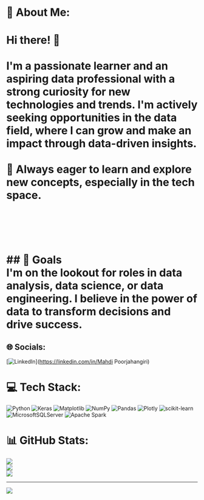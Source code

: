 # 💫 About Me:

# Hi there! 👋<br><br>I'm a passionate learner and an aspiring data professional with a strong curiosity for new technologies and trends. I'm actively seeking opportunities in the data field, where I can grow and make an impact through data-driven insights.<br><br>🌱 Always eager to learn and explore new concepts, especially in the tech space.<br><br><br><br><br>## 💼 Goals<br>I'm on the lookout for roles in data analysis, data science, or data engineering. I believe in the power of data to transform decisions and drive success.


## 🌐 Socials:
[![LinkedIn](https://img.shields.io/badge/LinkedIn-%230077B5.svg?logo=linkedin&logoColor=white)](https://linkedin.com/in/Mahdi Poorjahangiri) 

# 💻 Tech Stack:
![Python](https://img.shields.io/badge/python-3670A0?style=for-the-badge&logo=python&logoColor=ffdd54) ![Keras](https://img.shields.io/badge/Keras-%23D00000.svg?style=for-the-badge&logo=Keras&logoColor=white) ![Matplotlib](https://img.shields.io/badge/Matplotlib-%23ffffff.svg?style=for-the-badge&logo=Matplotlib&logoColor=black) ![NumPy](https://img.shields.io/badge/numpy-%23013243.svg?style=for-the-badge&logo=numpy&logoColor=white) ![Pandas](https://img.shields.io/badge/pandas-%23150458.svg?style=for-the-badge&logo=pandas&logoColor=white) ![Plotly](https://img.shields.io/badge/Plotly-%233F4F75.svg?style=for-the-badge&logo=plotly&logoColor=white) ![scikit-learn](https://img.shields.io/badge/scikit--learn-%23F7931E.svg?style=for-the-badge&logo=scikit-learn&logoColor=white) ![MicrosoftSQLServer](https://img.shields.io/badge/Microsoft%20SQL%20Server-CC2927?style=for-the-badge&logo=microsoft%20sql%20server&logoColor=white) ![Apache Spark](https://img.shields.io/badge/Apache%20Spark-FDEE21?style=for-the-badge&logo=apachespark&logoColor=black)
# 📊 GitHub Stats:
![](https://github-readme-stats.vercel.app/api?username=Mahdipoorjahangiri&theme=dark&hide_border=false&include_all_commits=true&count_private=false)<br/>
![](https://github-readme-streak-stats.herokuapp.com/?user=Mahdipoorjahangiri&theme=dark&hide_border=false)<br/>
![](https://github-readme-stats.vercel.app/api/top-langs/?username=Mahdipoorjahangiri&theme=dark&hide_border=false&include_all_commits=true&count_private=false&layout=compact)

---
[![](https://visitcount.itsvg.in/api?id=Mahdipoorjahangiri&icon=0&color=0)](https://visitcount.itsvg.in)

<!-- Proudly created with GPRM ( https://gprm.itsvg.in ) -->
